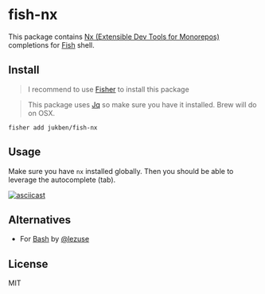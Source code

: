 # fish-nx

This package contains [Nx (Extensible Dev Tools for Monorepos)](https://nx.dev) completions for [Fish](https://github.com/fish-shell/fish-shell) shell.

## Install

> I recommend to use [Fisher](https://github.com/jorgebucaran/fisher) to install this package

> This package uses [Jq](https://stedolan.github.io/jq/) so make sure you have it installed. Brew will do on OSX.

```
fisher add jukben/fish-nx
```

## Usage

Make sure you have `nx` installed globally. Then you should be able to leverage the autocomplete (tab).

[![asciicast](https://asciinema.org/a/nNxqT0rJ8H0MikTbrGNhwHTUz.svg)](https://asciinema.org/a/nNxqT0rJ8H0MikTbrGNhwHTUz)

## Alternatives

- For [Bash](https://gist.github.com/LeZuse/d17f258f69be632244970db77dadb58a) by [@lezuse](https://github.com/lezuse)

## License

MIT
